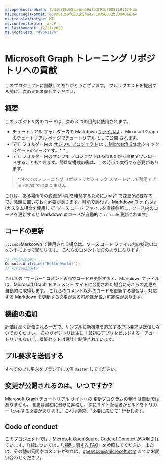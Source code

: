 ```yaml
---
ms.openlocfilehash: fbd3e506358aa4be60dfe3891b50085691f7443a
ms.sourcegitcommit: eb935a250f8531b04a42710356072b80d46ee3a4
ms.translationtype: MT
ms.contentlocale: ja-JP
ms.lasthandoff: 12/11/2020
ms.locfileid: "49661124"
---
```

# <a name="contributing-to-microsoft-graph-training-repositories"></a>Microsoft Graph トレーニング リポジトリへの貢献

このプロジェクトに貢献してありがとうございます。 プルリクエストを提出する前に、次の点を考慮してください。

## <a name="overview"></a>概要

このリポジトリ内のコードは、次の 3 つの目的に使用されます。

- チュートリアル フォルダー内の Markdown [ファイルは](/tutorial) 、Microsoft Graph のチュートリアル ページでチュートリアル [として公開](https://docs.microsoft.com/graph/tutorials) されます。
- デモ フォルダー内の [サンプル プロジェクト](/demo) は [、Microsoft Graph](https://developer.microsoft.com/graph/quick-start)クイック スタートのソースです。* *\** _
- デモ フォルダー内のサンプル プロジェクトは GitHub から直接ダウンロードすることもできます。簡単な構成の後は、この時点で実行する必要があります。

> _*\**_ すべてのトレーニング リポジトリがクイック スタートとして利用できる (まだ) ではありません。

これは、ある場所での変更が同期を維持するために_may* で変更が必要なので、念頭に置いておく必要があります。可能であれば、Markdown ファイルは (カスタム構文を使用して) ソース コード ファイルを直接参照し、ソース内のコードを更新すると Markdown のコードが自動的に `:::code` 更新されます。

## <a name="updating-code"></a>コードの更新

`:::code`Markdown で使用される構文は、ソース コード ファイル内の特定のコメントによって異なります。 これらのコメントは次のようになります。

```csharp
// <MySnippet>
Console.WriteLine("Hello World!");
// </MySnippet>
```

これらの "マーカー" コメントの間でコードを更新すると、Markdown ファイルは、Microsoft Graph ドキュメント サイトに公開された場合にそれらの変更を自動的に取得します。 これらのコメント以外のコードを更新する場合は、対応する Markdown を更新する必要がある可能性が高い可能性があります。

## <a name="adding-features"></a>機能の追加

評価は高く評価される一方で、サンプルに新機能を追加するプル要求は送信しないでおください。 このリポジトリは主に「最初のアプリをビルドする」チュートリアルなので、機能セットは設計上制限されています。

## <a name="submitting-pull-requests"></a>プル要求を送信する

すべてのプル要求をブランチに送信 `master` してください。

## <a name="when-do-changes-get-published"></a>変更が公開されるのは、いつですか?

Microsoft Graph チュートリアル サイトへの [更新プログラムの発行](https://docs.microsoft.com/graph/tutorials) は自動ではありません。 変更は最初に分岐に昇格し、次にサイト管理者がビルドをトリガー `live` する必要があります。 これは通常、"必要に応じて" 行われます。

## <a name="code-of-conduct"></a>Code of conduct

このプロジェクトでは、[Microsoft Open Source Code of Conduct](https://opensource.microsoft.com/codeofconduct/) が採用されています。詳細については、「[規範に関する FAQ](https://opensource.microsoft.com/codeofconduct/faq/)」を参照してください。または、その他の質問やコメントがあれば、[opencode@microsoft.com](mailto:opencode@microsoft.com) までにお問い合わせください。

